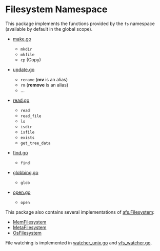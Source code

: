 # Filesystem Namespace

This package implements the functions provided by the `fs` namespace (available
by default in the global scope).

- [make.go](./make.go)
  - `mkdir`
  - `mkfile`
  - `cp` (Copy)

- [update.go](./update.go)
  - `rename` (**mv** is an alias)
  - `rm` (**remove** is an alias)
  - ...

- [read.go](./read.go)
  - `read`
  - `read_file`
  - `ls`
  - `isdir`
  - `isfile`
  - `exists`
  - `get_tree_data`

- [find.go](./find.go)
  - `find`

- [globbing.go](./globbing.go)
  - `glob`

- [open.go](./file.go)
  - `open`

This package also contains several implementations of
[afs.Filesystem](../../afs/abstract_fs.go):

- [MemFilesystem](./mem_fs.go)
- [MetaFilesystem](./meta_fs.go)
- [OsFilesystem](./os_fs_unix.go)

File watching is implemented in [watcher_unix.go](./watcher_unix.go) and
[vfs_watcher.go](./vfs_watcher.go).
